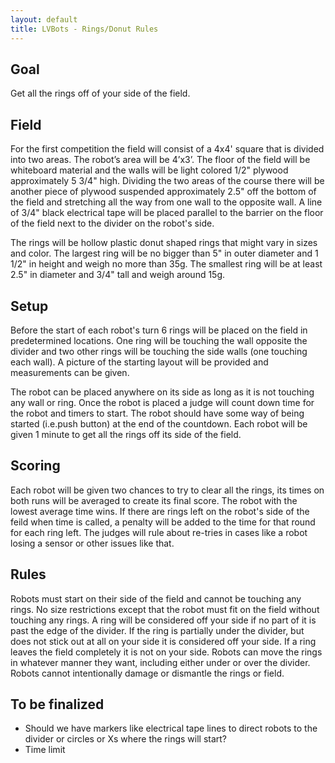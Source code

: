 ```yaml
---
layout: default
title: LVBots - Rings/Donut Rules
---
```


## Goal

Get all the rings off of your side of the field.

## Field

For the first competition the field will consist of a 4x4' square that is divided into two areas. The robot’s area will be 4’x3’. The floor of the field will be whiteboard material and the walls will be light colored 1/2" plywood approximately 5 3/4" high. Dividing the two areas of the course there will be another piece of plywood suspended approximately 2.5" off the bottom of the field and stretching all the way from one wall to the opposite wall. A line of 3/4" black electrical tape will be placed parallel to the barrier on the floor of the field next to the divider on the robot's side.

The rings will be hollow plastic donut shaped rings that might vary in sizes and color. The largest ring will be no bigger than 5" in outer diameter and 1 1/2" in height and weigh no more than 35g. The smallest ring will be at least 2.5" in diameter and 3/4" tall and weigh around 15g.

## Setup
Before the start of each robot's turn 6 rings will be placed on the field in predetermined locations. One ring will be touching the wall opposite the divider and two other rings will be touching the side walls (one touching each wall). A picture of the starting layout will be provided and measurements can be given.

The robot can be placed anywhere on its side as long as it is not touching any wall or ring. Once the robot is placed a judge will count down time for the robot and timers to start. The robot should have some way of being started (i.e.push button) at the end of the countdown. Each robot will be given 1 minute to get all the rings off its side of the field.

## Scoring

Each robot will be given two chances to try to clear all the rings, its times on both runs will be averaged to create its final score. The robot with the lowest average time wins.  If there are rings left on the robot's side of the feild when time is called, a penalty will be added to the time for that round for each ring left.  The judges will rule about re-tries in cases like a robot losing a sensor or other issues like that.

## Rules

Robots must start on their side of the field and cannot be touching any rings.
No size restrictions except that the robot must fit on the field without touching any rings.
A ring will be considered off your side if no part of it is past the edge of the divider. If the ring is partially under the divider, but does not stick out at all on your side it is considered off your side.
If a ring leaves the field completely it is not on your side.
Robots can move the rings in whatever manner they want, including either under or over the divider.
Robots cannot intentionally damage or dismantle the rings or field.

## To be finalized

* Should we have markers like electrical tape lines to direct robots to the divider or circles or Xs where the rings will start?
* Time limit
